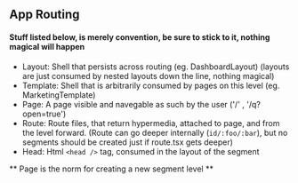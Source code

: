 ## App Routing

#### Stuff listed below, is merely convention, be sure to stick to it, nothing magical will happen

- Layout: Shell that persists across routing (eg. DashboardLayout) (layouts are just consumed by nested layouts down the line, nothing magical)
- Template: Shell that is arbitrarily consumed by pages on this level (eg. MarketingTemplate)
- Page: A page visible and navegable as such by the user ('/' , '/q?open=true')
- Route: Route files, that return hypermedia, attached to page, and from the level forward. (Route can go deeper internally (`id/:foo/:bar`), but no segments should be created just if route.tsx gets deeper)
- Head: Html `<head />` tag, consumed in the layout of the segment

** Page is the norm for creating a new segment level **
